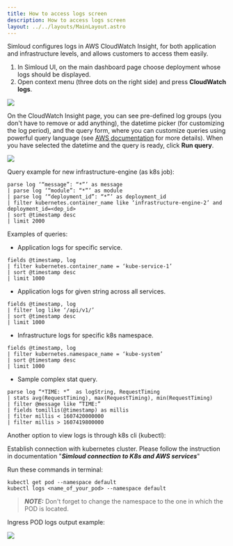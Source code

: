 ```yaml
---
title: How to access logs screen
description: How to access logs screen  
layout: ../../layouts/MainLayout.astro
---
```



Simloud configures logs in AWS CloudWatch Insight, for both application and infrastructure levels, and allows customers to access them easily.

1. In Simloud UI, on the main dashboard page choose deployment whose logs should be displayed.
2. Open context menu (three dots on the right side) and press **CloudWatch logs**.

![](/img/logs/how-to-access-logs/1.png)

On the CloudWatch Insight page, you can see pre-defined log groups (you don't have to remove or add anything), the datetime picker (for customizing the log period), and the query form, where you can customize queries using powerful query language (see [AWS documentation](https://docs.aws.amazon.com/AmazonCloudWatch/latest/logs/CWL_QuerySyntax.html) for more details). When you have selected the datetime and the query is ready, click **Run query**.

![](/img/logs/how-to-access-logs/2.png)

Query example for new infrastructure-engine (as k8s job):

```
parse log ‘“message”: “*”’ as message
| parse log ‘“module”: “*”’ as module
| parse log ‘“deployment_id”: “*”’ as deployment_id
| filter kubernetes.container_name like ‘infrastructure-engine-2’ and deployment_id=<dep_id>
| sort @timestamp desc
| limit 2000
```

Examples of queries:

- Application logs for specific service.

```
fields @timestamp, log
| filter kubernetes.container_name = ‘kube-service-1’
| sort @timestamp desc
| limit 1000
```

- Application logs for given string across all services.

```
fields @timestamp, log
| filter log like ‘/api/v1/’
| sort @timestamp desc
| limit 1000
```

- Infrastructure logs for specific k8s namespace.

```
fields @timestamp, log
| filter kubernetes.namespace_name = ‘kube-system’
| sort @timestamp desc
| limit 1000
```

- Sample complex stat query.

```
parse log “*TIME: *”  as logString, RequestTiming
| stats avg(RequestTiming), max(RequestTiming), min(RequestTiming)
| filter @message like “TIME:”
| fields tomillis(@timestamp) as millis
| filter millis < 1607420000000
| filter millis > 1607419800000
```

Another option to view logs is through k8s cli (kubectl):

Establish connection with kubernetes cluster. Please follow the instruction in documentation "**_Simloud connection to K8s and AWS services_**"

Run these commands in terminal:

```
kubectl get pod --namespace default
kubectl logs <name_of_your_pod> --namespace default
```

> **_NOTE:_**
Don't forget to change the namespace to the one in which the POD is located.


Ingress POD logs output example:

![](/img/logs/how-to-access-logs/image3.png)

